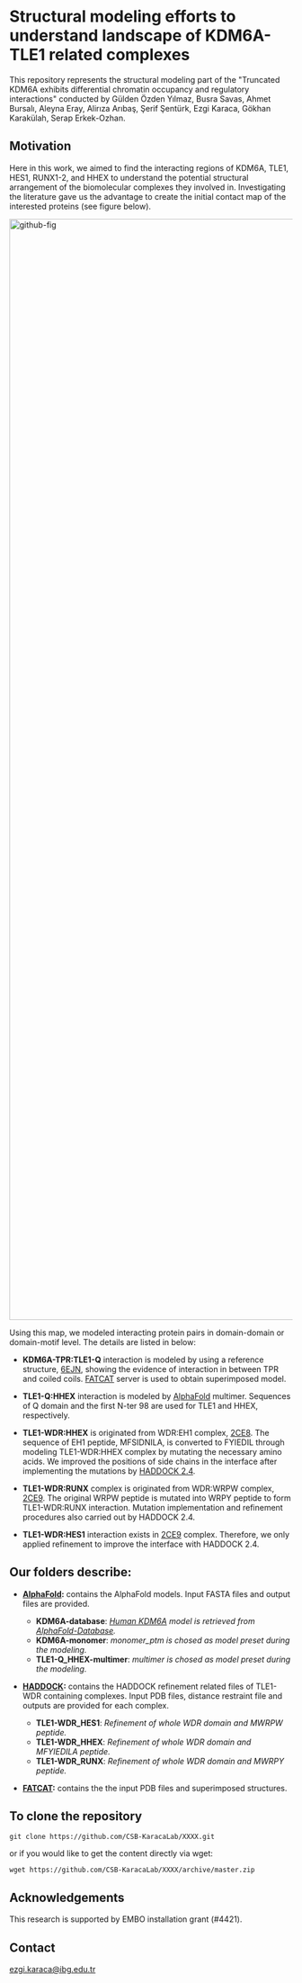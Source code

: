 # Structural modeling efforts to understand landscape of KDM6A-TLE1 related complexes

This repository represents the structural modeling part of the "Truncated KDM6A exhibits differential chromatin occupancy and regulatory interactions" conducted by Gülden Özden Yılmaz, Busra Savas, Ahmet Bursalı, Aleyna Eray, Alirıza Arıbaş, Şerif Şentürk, Ezgi Karaca, Gökhan Karakülah, Serap Erkek-Ozhan. 

## Motivation

Here in this work, we aimed to find the interacting regions of KDM6A, TLE1, HES1, RUNX1-2, and HHEX to understand the potential structural arrangement of the biomolecular complexes they involved in. Investigating the literature gave us the advantage to create the initial contact map of the interested proteins (see figure below). 

<img width="1958" alt="github-fig" src="https://user-images.githubusercontent.com/62547137/203270938-24edfbe4-b311-44d5-b07c-b7b4ee0220ba.png">

Using this map, we modeled interacting protein pairs in domain-domain or domain-motif level. The details are listed in below:

- **KDM6A-TPR:TLE1-Q** interaction is modeled by using a reference structure, [6EJN](https://www.rcsb.org/structure/6EJN), showing the evidence of interaction in between TPR and coiled coils. [FATCAT](https://fatcat.godziklab.org/fatcat/fatcat_pair.html) server is used to obtain superimposed model.  
- **TLE1-Q:HHEX** interaction is modeled by [AlphaFold](https://github.com/deepmind/alphafold) multimer. Sequences of Q domain and the first N-ter 98 are used for TLE1 and HHEX, respectively.


- **TLE1-WDR:HHEX** is originated from WDR:EH1 complex, [2CE8](https://www.rcsb.org/structure/2CE8). The sequence of EH1 peptide, MFSIDNILA, is converted to FYIEDIL through modeling TLE1-WDR:HHEX complex by mutating the necessary amino acids. We improved the positions of side chains in the interface after implementing the mutations by [HADDOCK 2.4](https://wenmr.science.uu.nl/haddock2.4/submit/1).

- **TLE1-WDR:RUNX** complex is originated from WDR:WRPW complex, [2CE9](https://www.rcsb.org/structure/2CE9). The original WRPW peptide is mutated into WRPY peptide to form TLE1-WDR:RUNX interaction. Mutation implementation and refinement procedures also carried out by HADDOCK 2.4.

- **TLE1-WDR:HES1** interaction exists in [2CE9](https://www.rcsb.org/structure/2CE9) complex. Therefore, we only applied refinement to improve the interface with HADDOCK 2.4. 


## Our folders describe:

- **[AlphaFold](https://github.com/deepmind/alphafold):** contains the AlphaFold models. Input FASTA files and output files are provided.

  - **KDM6A-database**: *[Human KDM6A](https://alphafold.ebi.ac.uk/entry/O15550) model is retrieved from [AlphaFold-Database](https://alphafold.ebi.ac.uk/).*
  - **KDM6A-monomer**: *monomer_ptm is chosed as model preset during the modeling.*
  - **TLE1-Q_HHEX-multimer**: *multimer is chosed as model preset during the modeling.*
  
- **[HADDOCK](https://wenmr.science.uu.nl/haddock2.4/submit/1):** contains the HADDOCK refinement related files of TLE1-WDR containing complexes. Input PDB files, distance restraint file and outputs are provided for each complex.
  - **TLE1-WDR_HES1**: *Refinement of whole WDR domain and MWRPW peptide.*
  - **TLE1-WDR_HHEX**: *Refinement of whole WDR domain and MFYIEDILA peptide.*
  - **TLE1-WDR_RUNX**: *Refinement of whole WDR domain and MWRPY peptide.*
  
- **[FATCAT](https://fatcat.godziklab.org/fatcat/fatcat_pair.html):** contains the the input PDB files and superimposed structures.
  
## To clone the repository

```
git clone https://github.com/CSB-KaracaLab/XXXX.git
```
or if you would like to get the content directly via wget:
```
wget https://github.com/CSB-KaracaLab/XXXX/archive/master.zip
```

## Acknowledgements
This research is supported by EMBO installation grant (#4421). 

## Contact 
ezgi.karaca@ibg.edu.tr

